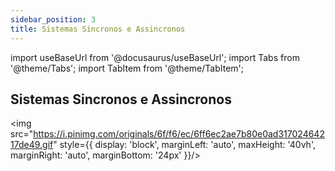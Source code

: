 ```yaml
---
sidebar_position: 3
title: Sistemas Sincronos e Assincronos
---
```


import useBaseUrl from '@docusaurus/useBaseUrl';
import Tabs from '@theme/Tabs';
import TabItem from '@theme/TabItem';

## Sistemas Sincronos e Assincronos

<img src="https://i.pinimg.com/originals/6f/f6/ec/6ff6ec2ae7b80e0ad31702464217de49.gif" style={{ display: 'block', marginLeft: 'auto', maxHeight: '40vh', marginRight: 'auto', marginBottom: '24px' }}/>
